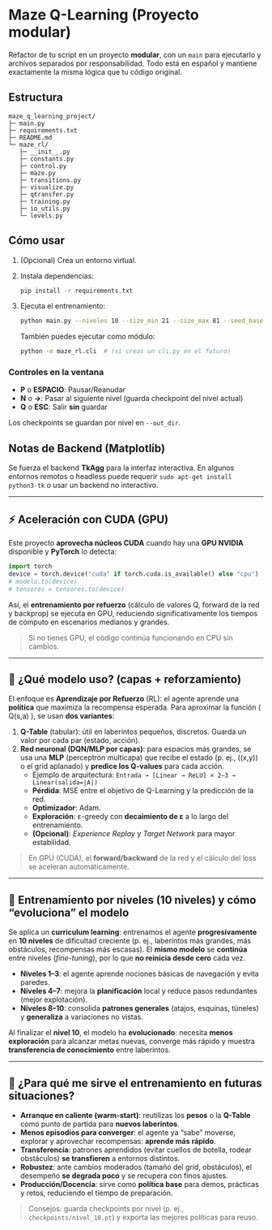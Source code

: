 # Maze Q-Learning (Proyecto modular)

Refactor de tu script en un proyecto **modular**, con un `main` para ejecutarlo y archivos separados por responsabilidad.
Todo está en español y mantiene exactamente la misma lógica que tu código original.

## Estructura

```
maze_q_learning_project/
├─ main.py
├─ requirements.txt
├─ README.md
└─ maze_rl/
   ├─ __init__.py
   ├─ constants.py
   ├─ control.py
   ├─ maze.py
   ├─ transitions.py
   ├─ visualize.py
   ├─ qtransfer.py
   ├─ training.py
   ├─ io_utils.py
   └─ levels.py
```

## Cómo usar

1) (Opcional) Crea un entorno virtual.
2) Instala dependencias:
   ```bash
   pip install -r requirements.txt
   ```

3) Ejecuta el entrenamiento:
   ```bash
   python main.py --niveles 10 --size_min 21 --size_max 81 --seed_base 7 --episodios 4000 --batch 32768 --steps_cap 2048 --watch_every 200 --fps 40 --out_dir checkpoints_maze
   ```

   También puedes ejecutar como módulo:
   ```bash
   python -m maze_rl.cli  # (si creas un cli.py en el futuro)
   ```

### Controles en la ventana
- **P** o **ESPACIO**: Pausar/Reanudar
- **N** o **→**: Pasar al siguiente nivel (guarda checkpoint del nivel actual)
- **Q** o **ESC**: Salir **sin** guardar

Los checkpoints se guardan por nivel en `--out_dir`.

## Notas de Backend (Matplotlib)
Se fuerza el backend **TkAgg** para la interfaz interactiva. En algunos entornos remotos o headless puede requerir `sudo apt-get install python3-tk` o usar un backend no interactivo.

---

## ⚡ Aceleración con CUDA (GPU)

Este proyecto **aprovecha núcleos CUDA** cuando hay una **GPU NVIDIA** disponible y **PyTorch** lo detecta:
```python
import torch
device = torch.device("cuda" if torch.cuda.is_available() else "cpu")
# modelo.to(device)
# tensores = tensores.to(device)
```
Así, el **entrenamiento por refuerzo** (cálculo de valores Q, forward de la red y backprop) se ejecuta en GPU, 
reduciendo significativamente los tiempos de cómputo en escenarios medianos y grandes.

> Si no tienes GPU, el código continúa funcionando en CPU sin cambios.

---

## 🧠 ¿Qué modelo uso? (capas + reforzamiento)

El enfoque es **Aprendizaje por Refuerzo** (RL): el agente aprende una **política** que maximiza la recompensa esperada. 
Para aproximar la función \( Q(s,a) \), se usan **dos variantes**:

1. **Q-Table** (tabular): útil en laberintos pequeños, discretos. Guarda un valor por cada par (estado, acción).
2. **Red neuronal (DQN/MLP por capas)**: para espacios más grandes, se usa una **MLP** (perceptrón multicapa) que recibe el estado (p. ej., \((x,y)\) o el grid aplanado) y **predice los Q-values** para cada acción.
   - Ejemplo de arquitectura: `Entrada → [Linear → ReLU] × 2–3 → Linear(salida=|A|)`
   - **Pérdida**: MSE entre el objetivo de Q-Learning y la predicción de la red.
   - **Optimizador**: Adam.
   - **Exploración**: ε-greedy con **decaimiento de ε** a lo largo del entrenamiento.
   - **(Opcional)**: *Experience Replay* y *Target Network* para mayor estabilidad.

> En GPU (CUDA), el **forward/backward** de la red y el cálculo del loss se aceleran automáticamente.

---

## 🧗 Entrenamiento por niveles (10 niveles) y cómo “evoluciona” el modelo

Se aplica un **curriculum learning**: entrenamos el agente **progresivamente** en **10 niveles** de dificultad creciente 
(p. ej., laberintos más grandes, más obstáculos, recompensas más escasas). El **mismo modelo** se **continúa** entre niveles
(*fine-tuning*), por lo que **no reinicia desde cero** cada vez.

- **Niveles 1–3**: el agente aprende nociones básicas de navegación y evita paredes.
- **Niveles 4–7**: mejora la **planificación** local y reduce pasos redundantes (mejor explotación).
- **Niveles 8–10**: consolida **patrones generales** (atajos, esquinas, túneles) y **generaliza** a variaciones no vistas.

Al finalizar el **nivel 10**, el modelo ha **evolucionado**: necesita **menos exploración** para alcanzar metas nuevas,
converge más rápido y muestra **transferencia de conocimiento** entre laberintos.

---

## 🔁 ¿Para qué me sirve el entrenamiento en futuras situaciones?

- **Arranque en caliente (warm‑start)**: reutilizas los **pesos** o la **Q-Table** como punto de partida para **nuevos laberintos**.
- **Menos episodios para converger**: el agente ya “sabe” moverse, explorar y aprovechar recompensas: **aprende más rápido**.
- **Transferencia**: patrones aprendidos (evitar cuellos de botella, rodear obstáculos) **se transfieren** a entornos distintos.
- **Robustez**: ante cambios moderados (tamaño del grid, obstáculos), el desempeño **se degrada poco** y se recupera con finos ajustes.
- **Producción/Docencia**: sirve como **política base** para demos, prácticas y retos, reduciendo el tiempo de preparación.

> Consejos: guarda checkpoints por nivel (p. ej., `checkpoints/nivel_10.pt`) y exporta las mejores políticas para reuso.
